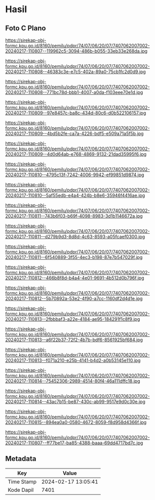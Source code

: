 # Hasil

## Foto C Plano

https://sirekap-obj-formc.kpu.go.id/8160/pemilu/pdpr/74/07/06/20/07/7407062007002-20240217-110807--119962c5-3094-486b-b055-33eb33e268da.jpg

https://sirekap-obj-formc.kpu.go.id/8160/pemilu/pdpr/74/07/06/20/07/7407062007002-20240217-110808--46383c3e-e7c5-402a-89a0-75cb1fc2d0d9.jpg

https://sirekap-obj-formc.kpu.go.id/8160/pemilu/pdpr/74/07/06/20/07/7407062007002-20240217-110808--771bc78d-bbb1-4007-a0da-f103eee70e1d.jpg

https://sirekap-obj-formc.kpu.go.id/8160/pemilu/pdpr/74/07/06/20/07/7407062007002-20240217-110809--97e8457c-ba8c-434d-80c6-d0b522106157.jpg

https://sirekap-obj-formc.kpu.go.id/8160/pemilu/pdpr/74/07/06/20/07/7407062007002-20240217-110809--4bd5b2fe-ca7a-4226-bdf5-e509a71a5f5b.jpg

https://sirekap-obj-formc.kpu.go.id/8160/pemilu/pdpr/74/07/06/20/07/7407062007002-20240217-110809--4d0d64ab-e768-4869-9132-21dad35995f6.jpg

https://sirekap-obj-formc.kpu.go.id/8160/pemilu/pdpr/74/07/06/20/07/7407062007002-20240217-110810--4795c13f-7242-4006-9942-ef99851d9874.jpg

https://sirekap-obj-formc.kpu.go.id/8160/pemilu/pdpr/74/07/06/20/07/7407062007002-20240217-110810--5af55edb-e4a4-424b-b8e6-35946f4416ae.jpg

https://sirekap-obj-formc.kpu.go.id/8160/pemilu/pdpr/74/07/06/20/07/7407062007002-20240217-110811--743b6f03-b69f-4098-8983-3d1b1146672a.jpg

https://sirekap-obj-formc.kpu.go.id/8160/pemilu/pdpr/74/07/06/20/07/7407062007002-20240217-110811--d279b9d3-8d8d-4c63-8593-a05fcaef0300.jpg

https://sirekap-obj-formc.kpu.go.id/8160/pemilu/pdpr/74/07/06/20/07/7407062007002-20240217-110811--6f540889-3f55-4ec3-b198-87e7b547029f.jpg

https://sirekap-obj-formc.kpu.go.id/8160/pemilu/pdpr/74/07/06/20/07/7407062007002-20240217-110812--466b8f8d-b4a4-4e01-9691-4b512d0b796f.jpg

https://sirekap-obj-formc.kpu.go.id/8160/pemilu/pdpr/74/07/06/20/07/7407062007002-20240217-110812--5b70892a-53e2-4f90-a7cc-1160df2d4d1e.jpg

https://sirekap-obj-formc.kpu.go.id/8160/pemilu/pdpr/74/07/06/20/07/7407062007002-20240217-110813--2fbbbaf3-a22e-4184-ae95-184291f1c8f9.jpg

https://sirekap-obj-formc.kpu.go.id/8160/pemilu/pdpr/74/07/06/20/07/7407062007002-20240217-110813--a6f22b37-72f2-4b7b-bdf6-8561925bf684.jpg

https://sirekap-obj-formc.kpu.go.id/8160/pemilu/pdpr/74/07/06/20/07/7407062007002-20240217-110813--f071a210-e25b-4141-b4d2-a0b53145e110.jpg

https://sirekap-obj-formc.kpu.go.id/8160/pemilu/pdpr/74/07/06/20/07/7407062007002-20240217-110814--75452306-2989-4514-80f4-46a111dffc18.jpg

https://sirekap-obj-formc.kpu.go.id/8160/pemilu/pdpr/74/07/06/20/07/7407062007002-20240217-110814--43ac7b15-be87-430c-ab99-9517e9d0c30e.jpg

https://sirekap-obj-formc.kpu.go.id/8160/pemilu/pdpr/74/07/06/20/07/7407062007002-20240217-110815--894ea0a0-0580-4672-8059-f8d958d4366f.jpg

https://sirekap-obj-formc.kpu.go.id/8160/pemilu/pdpr/74/07/06/20/07/7407062007002-20240217-110807--ff77be17-ba85-4388-baaa-69dd4717bd7c.jpg


## Metadata

| Key        | Value               |
| ---------- | ------------------- |
| Time Stamp | 2024-02-17 13:05:41 |
| Kode Dapil | 7401                |



